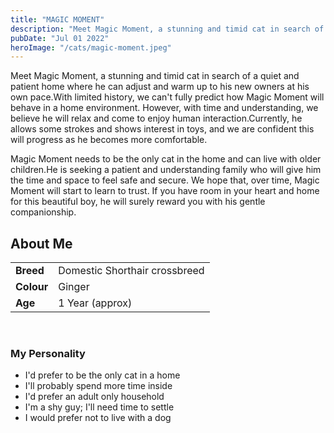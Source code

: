 ```yaml
---
title: "MAGIC MOMENT"
description: "Meet Magic Moment, a stunning and timid cat in search of a quiet and patient home where he can adjust and warm up to his new owners at his own pace.With limited history, we can't fully predict how Magic Moment will behave in a home environment. However, with time and understanding, we believe he will relax and come to enjoy human interaction.Currently, he allows some strokes and shows interest in toys, and we are confident this will progress as he becomes more comfortable. Magic Moment needs to be the only cat in the home and can live with older children.He is seeking a patient and understanding family who will give him the time and space to feel safe and secure. We hope that, over time, Magic Moment will start to learn to trust. If you have room in your heart and home for this beautiful boy, he will surely reward you with his gentle companionship."
pubDate: "Jul 01 2022"
heroImage: "/cats/magic-moment.jpeg"
---
```


Meet Magic Moment, a stunning and timid cat in search of a quiet and patient home where he can adjust and warm up to his new owners at his own pace.With limited history, we can't fully predict how Magic Moment will behave in a home environment. However, with time and understanding, we believe he will relax and come to enjoy human interaction.Currently, he allows some strokes and shows interest in toys, and we are confident this will progress as he becomes more comfortable. 

Magic Moment needs to be the only cat in the home and can live with older children.He is seeking a patient and understanding family who will give him the time and space to feel safe and secure. We hope that, over time, Magic Moment will start to learn to trust. If you have room in your heart and home for this beautiful boy, he will surely reward you with his gentle companionship.
             
## About Me
|    |  |
| --------- | ------ |
| **Breed**   | Domestic Shorthair crossbreed |
| **Colour**   | Ginger |
| **Age**   | 1 Year (approx) |

<br>

### My Personality

<ul>
 <li>I'd prefer to be the only cat in a home</li>
 <li>I'll probably spend more time inside</li>
 <li>I'd prefer an adult only household</li>
 <li>I'm a shy guy; I'll need time to settle</li>
 <li>I would prefer not to live with a dog</li>
</ul>
